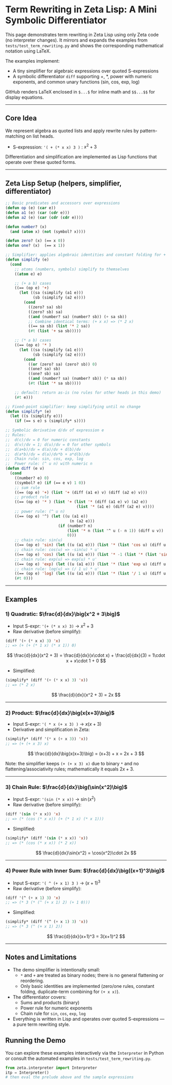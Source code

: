 # Term Rewriting in Zeta Lisp: A Mini Symbolic Differentiator

This page demonstrates term rewriting in Zeta Lisp using only Zeta code (no interpreter changes). It mirrors and expands the examples from `tests/test_term_rewriting.py` and shows the corresponding mathematical notation using LaTeX.

The examples implement:
- A tiny simplifier for algebraic expressions over quoted S-expressions
- A symbolic differentiator `diff` supporting +, *, power with numeric exponents, and common unary functions (sin, cos, exp, log)

GitHub renders LaTeX enclosed in `$...$` for inline math and `$$...$$` for display equations.

---

## Core Idea

We represent algebra as quoted lists and apply rewrite rules by pattern-matching on list heads.

- S-expression: `'( + (* x x) 3 )` : $x^2 + 3$

Differentiation and simplification are implemented as Lisp functions that operate over these quoted forms.

---

## Zeta Lisp Setup (helpers, simplifier, differentiator)

```lisp
;; Basic predicates and accessors over expressions
(defun op (e) (car e))
(defun a1 (e) (car (cdr e)))
(defun a2 (e) (car (cdr (cdr e))))

(defun number? (x)
  (and (atom x) (not (symbol? x))))

(defun zero? (x) (== x 0))
(defun one? (x)  (== x 1))

;; Simplifier: applies algebraic identities and constant folding for + and * (binary)
(defun simplify (e)
  (cond
    ;; atoms (numbers, symbols) simplify to themselves
    ((atom e) e)

    ;; (+ a b) cases
    ((== (op e) '+)
      (let ((sa (simplify (a1 e)))
            (sb (simplify (a2 e))))
        (cond
          ((zero? sa) sb)
          ((zero? sb) sa)
          ((and (number? sa) (number? sb)) (+ sa sb))
          ;; Combine identical terms: (+ x x) => (* 2 x)
          ((== sa sb) (list '* 2 sa))
          (#t (list '+ sa sb)))))

    ;; (* a b) cases
    ((== (op e) '* )
      (let ((sa (simplify (a1 e)))
            (sb (simplify (a2 e))))
        (cond
          ((or (zero? sa) (zero? sb)) 0)
          ((one? sa) sb)
          ((one? sb) sa)
          ((and (number? sa) (number? sb)) (* sa sb))
          (#t (list '* sa sb)))))

    ;; default: return as-is (no rules for other heads in this demo)
    (#t e)))

;; Fixed-point simplifier: keep simplifying until no change
(defun simplify* (e)
  (let ((s (simplify e)))
    (if (== s e) s (simplify* s))))

;; Symbolic derivative d/dv of expression e
;; Rules:
;;  d(c)/dv = 0 for numeric constants
;;  d(v)/dv = 1; d(u)/dv = 0 for other symbols
;;  d(a+b)/dv = d(a)/dv + d(b)/dv
;;  d(a*b)/dv = d(a)/dv*b + a*d(b)/dv
;;  Chain rule: sin, cos, exp, log
;;  Power rule: (^ u n) with numeric n
(defun diff (e v)
  (cond
    ((number? e) 0)
    ((symbol? e) (if (== e v) 1 0))
    ;; sum rule
    ((== (op e) '+) (list '+ (diff (a1 e) v) (diff (a2 e) v)))
    ;; product rule
    ((== (op e) '* ) (list '+ (list '* (diff (a1 e) v) (a2 e))
                               (list '* (a1 e) (diff (a2 e) v))))
    ;; power rule: (^ u n)
    ((== (op e) '^) (let ((u (a1 e))
                            (n (a2 e)))
                       (if (number? n)
                           (list '* n (list '^ u (- n 1)) (diff u v))
                           0)))
    ;; chain rule: sin(u)
    ((== (op e) 'sin) (let ((u (a1 e))) (list '* (list 'cos u) (diff u v))))
    ;; chain rule: cos(u) => -sin(u) * u'
    ((== (op e) 'cos) (let ((u (a1 e))) (list '* -1 (list '* (list 'sin u) (diff u v)))))
    ;; chain rule: exp(u) => exp(u) * u'
    ((== (op e) 'exp) (let ((u (a1 e))) (list '* (list 'exp u) (diff u v))))
    ;; chain rule: log(u) => (/ 1 u) * u'
    ((== (op e) 'log) (let ((u (a1 e))) (list '* (list '/ 1 u) (diff u v))))
    (#t 0)))
```

---

## Examples

### 1) Quadratic: $\frac{d}{dx}\big(x^2 + 3\big)$

- Input S-expr: `'(+ (* x x) 3)` → $x^2 + 3$
- Raw derivative (before simplify):

```lisp
(diff '(+ (* x x) 3) 'x)
;; => (+ (+ (* 1 x) (* x 1)) 0)
```

$$
\frac{d}{dx}(x^2 + 3) = \frac{d}{dx}(x\cdot x) + \frac{d}{dx}(3) = 1\cdot x + x\cdot 1 + 0
$$

- Simplified:

```lisp
(simplify* (diff '(+ (* x x) 3) 'x))
;; => (* 2 x)
```

$$
\frac{d}{dx}(x^2 + 3) = 2x
$$

---

### 2) Product: $\frac{d}{dx}\big(x(x+3)\big)$

- Input S-expr: `'( * x (+ x 3) )` → $x(x + 3)$
- Derivative and simplification in Zeta:

```lisp
(simplify* (diff '(* x (+ x 3)) 'x))
;; => (+ (+ x 3) x)
```


$$
\frac{d}{dx}\big(x(x+3)\big) = (x+3) + x = 2x + 3
$$

Note: the simplifier keeps `(+ (+ x 3) x)` due to binary `*` and no flattening/associativity rules; mathematically it equals $2x+3$.

---

### 3) Chain Rule: $\frac{d}{dx}\big(\sin(x^2)\big)$

- Input S-expr: `'(sin (* x x))` → $\sin(x^2)$
- Raw derivative (before simplify):

```lisp
(diff '(sin (* x x)) 'x)
;; => (* (cos (* x x)) (+ (* 1 x) (* x 1)))
```

- Simplified:

```lisp
(simplify* (diff '(sin (* x x)) 'x))
;; => (* (cos (* x x)) (* 2 x))
```

$$
\frac{d}{dx}\sin(x^2) = \cos(x^2)\cdot 2x
$$

---

### 4) Power Rule with Inner Sum: $\frac{d}{dx}\big((x+1)^3\big)$

- Input S-expr: `'( ^ (+ x 1) 3 )` → $(x+1)^3$
- Raw derivative (before simplify):

```lisp
(diff '(^ (+ x 1) 3) 'x)
;; => (* 3 (* (^ (+ x 1) 2) (+ 1 0)))
```

- Simplified:

```lisp
(simplify* (diff '(^ (+ x 1) 3) 'x))
;; => (* 3 (^ (+ x 1) 2))
```

$$
\frac{d}{dx}(x+1)^3 = 3(x+1)^2
$$

---

## Notes and Limitations

- The demo simplifier is intentionally small:
  - `*` and `+` are treated as binary nodes; there is no general flattening or reordering.
  - Only basic identities are implemented (zero/one rules, constant folding, duplicate-term combining for `(+ x x)`).
- The differentiator covers:
  - Sums and products (binary)
  - Power rule for numeric exponents
  - Chain rule for `sin`, `cos`, `exp`, `log`
- Everything is written in Lisp and operates over quoted S-expressions — a pure term rewriting style.

## Running the Demo

You can explore these examples interactively via the `Interpreter` in Python or consult the automated examples in `tests/test_term_rewriting.py`.

```python
from zeta.interpreter import Interpreter
itp = Interpreter()
# then eval the prelude above and the sample expressions
```


